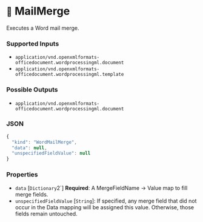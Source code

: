 # <small>:nut_and_bolt:</small> MailMerge

Executes a Word mail merge.

### Supported Inputs

  - `application/vnd.openxmlformats-officedocument.wordprocessingml.document`
  - `application/vnd.openxmlformats-officedocument.wordprocessingml.template`

### Possible Outputs

  - `application/vnd.openxmlformats-officedocument.wordprocessingml.document`

### JSON

```js
{
  "kind": "WordMailMerge",
  "data": null,
  "unspecifiedFieldValue": null
}
```
### Properties

  - `data` [`Dictionary`2`] **Required**: A MergeFieldName -> Value map to fill merge fields.
  - `unspecifiedFieldValue` [`String`]: If specified, any merge field that did not occur in the Data mapping will be assigned this value. Otherwise, those fields remain untouched.
